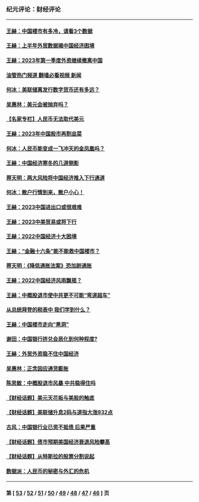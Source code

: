 ### 纪元评论：财经评论
---
#### [王赫：中国楼市有多冷，请看3个数据](../../pages/nsc1026/n14046129.md?08130330) 
#### [王赫：上半年外贸数据揭中国经济困境](../../pages/nsc1026/n14034198.md?08130330) 
#### [王赫：2023年第一季度外资继续撤离中国](../../pages/nsc1026/n13988870.md?08130330) 
#### [油管热门频道 翻墙必看视频 新闻](ok?08130330)
#### [何冰：美联储离发行数字货币还有多远？](../../pages/nsc1026/n13986109.md?08130330) 
#### [吴惠林：美元会被抛弃吗？](../../pages/nsc1026/n13984087.md?08130330) 
#### [【名家专栏】人民币无法取代美元](../../pages/nsc1026/n13974270.md?08130330) 
#### [王赫：2023年中国股市再割韭菜](../../pages/nsc1026/n13965334.md?08130330) 
#### [何冰：人民币能变成一飞冲天的金凤凰吗？](../../pages/nsc1026/n13964999.md?08130330) 
#### [王赫：中国经济寒冬的几道侧影](../../pages/nsc1026/n13932953.md?08130330) 
#### [蒋天明：两大风险将中国经济推入下行通道](../../pages/nsc1026/n13929820.md?08130330) 
#### [何冰：散户行情到来，散户小心！](../../pages/nsc1026/n13928308.md?08130330) 
#### [王赫：2023中国进出口或很艰难](../../pages/nsc1026/n13911515.md?08130330) 
#### [王赫：2023中美贸易或将下行](../../pages/nsc1026/n13899005.md?08130330) 
#### [王赫：2022中国经济十大困境](../../pages/nsc1026/n13883766.md?08130330) 
#### [王赫：“金融十六条”能不能救中国楼市？](../../pages/nsc1026/n13868431.md?08130330) 
#### [蒋天明：《降低通胀法案》恐加剧通胀](../../pages/nsc1026/n13806996.md?08130330) 
#### [王赫：2022中国经济风雨飘摇？](../../pages/nsc1026/n13803207.md?08130330) 
#### [王赫：中概股退市使中共更不可能“弯道超车”](../../pages/nsc1026/n13802858.md?08130330) 
#### [从总统拜登的税表中 我们学到什么？](../../pages/nsc1026/n13773081.md?08130330) 
#### [王赫：中国楼市走向“黑洞”](../../pages/nsc1026/n13770647.md?08130330) 
#### [谢田：中国银行挤兑会恶化到何种程度?](../../pages/nsc1026/n13766965.md?08130330) 
#### [王赫：外贸外资稳不住中国经济](../../pages/nsc1026/n13753933.md?08130330) 
#### [吴惠林：正念因应通货膨胀](../../pages/nsc1026/n13750350.md?08130330) 
#### [陈思敏：中概股退市风暴 中共稳得住吗](../../pages/nsc1026/n13738978.md?08130330) 
#### [【财经话题】美元天花板与美股的触底](../../pages/nsc1026/n13736495.md?08130330) 
#### [【财经话题】美联储升息2码与道指大涨932点](../../pages/nsc1026/n13727377.md?08130330) 
#### [古风：中国银行业已资不抵债 后果严重](../../pages/nsc1026/n13726111.md?08130330) 
#### [【财经话题】债市预期美国经济衰退风险攀高](../../pages/nsc1026/n13698043.md?08130330) 
#### [【财经话题】从特斯拉的股票分割说起](../../pages/nsc1026/n13679733.md?08130330) 
#### [数据派：人民币的秘密与外汇的危机](../../pages/nsc1026/n13667092.md?08130330) 

---
#### 第 [ [53](./53.md?08130330) / [52](./52.md?08130330) / [51](./51.md?08130330) / [50](./50.md?08130330) / [49](./49.md?08130330) / [48](./48.md?08130330) / [47](./47.md?08130330) / [46](./46.md?08130330) ] 页
